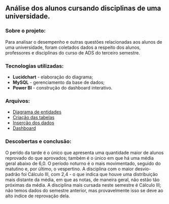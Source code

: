 ## Análise dos alunos cursando disciplinas de uma universidade.

### Sobre o projeto:
  Para analisar o desempenho e outras questões relacionadas aos alunos de uma universidade, foram coletados dados a respeito dos alunos, professores e disciplinas do curso de ADS do terceiro semestre.

### Tecnologias utilizadas:
  - **Lucidchart** - elaboração do diagrama;
  - **MySQL** - gerenciamento da base de dados;
  - **Power BI** - construção do dashboard interativo.

### Arquivos: 
  - [Diagrama de entidades](https://github.com/langrassi/analise_universidade/blob/main/diagrama_universidade.jpg)
  - [Criação das tabelas](https://github.com/langrassi/analise_universidade/blob/main/Projeto_portfolio.sql)
  - [Inserção dos dados](https://github.com/langrassi/analise_universidade/blob/main/Inser%C3%A7%C3%A3o%20dos%20dados%20-%20Analise%20de%20desempenho%20dos%20alunos.sql)
  - [Dashboard](https://github.com/langrassi/analise_universidade/blob/main/Projeto%20BI.pbix)

### Descobertas e conclusão:
  O perído da tarde é o único que apresenta uma quantidade maior de alunos reprovado do que aprovados; também é o único em que há uma média geral abaixo de 6,0. O período noturno é o mais movimentado, seguido do matutino e, por último, o vespertino. A disciplina com o maior desvio-padrão foi Cálculo III, com 2,4 - o que indica que houve uma distribuição mais distante da média, em que as notas, de maneira geral, não estão tão próximas da média. A disciplina mais cursada neste semestre é Cálculo III; não temos dados do semestre anterior, mas provavelmente isso se deve ao alto índice de reprovação dela.
